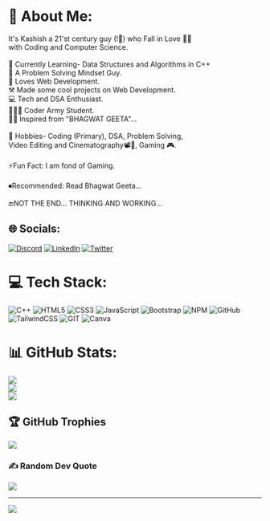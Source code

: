 # 💫 About Me:
It's Kashish a 21'st century guy (!🐄) who Fall in Love 💖💘<br>with Coding and Computer Science.<br><br>🌱 Currently Learning- Data Structures and Algorithms in C++<br>🔭  A Problem Solving Mindset Guy.<br>💝 Loves Web Development.<br> ⚒  Made some cool projects on Web Development.<br>💻 Tech and DSA Enthusiast.<br> 👨🏻‍🎓 Coder Army Student.<br> 🙏🏻 Inspired from "BHAGWAT GEETA"...<br><br>🏓 Hobbies- Coding (Primary), DSA, Problem Solving, <br>      Video Editing and Cinematography📽🎥,  Gaming 🎮.<br><br> ⚡Fun Fact: I am fond of Gaming. <br><br> ⏺Recommended: Read Bhagwat Geeta...<br><br> 🔚NOT THE END... THINKING AND WORKING...


## 🌐 Socials:
[![Discord](https://img.shields.io/badge/Discord-%237289DA.svg?logo=discord&logoColor=white)](https://discord.gg/https://discord.gg/DMGWSmJH) [![LinkedIn](https://img.shields.io/badge/LinkedIn-%230077B5.svg?logo=linkedin&logoColor=white)](https://linkedin.com/in/https://twitter.com/pal_kashis45987) [![Twitter](https://img.shields.io/badge/Twitter-%231DA1F2.svg?logo=Twitter&logoColor=white)](https://twitter.com/https://twitter.com/pal_kashis45987) 

# 💻 Tech Stack:
![C++](https://img.shields.io/badge/c++-%2300599C.svg?style=for-the-badge&logo=c%2B%2B&logoColor=white) ![HTML5](https://img.shields.io/badge/html5-%23E34F26.svg?style=for-the-badge&logo=html5&logoColor=white) ![CSS3](https://img.shields.io/badge/css3-%231572B6.svg?style=for-the-badge&logo=css3&logoColor=white) ![JavaScript](https://img.shields.io/badge/javascript-%23323330.svg?style=for-the-badge&logo=javascript&logoColor=%23F7DF1E) ![Bootstrap](https://img.shields.io/badge/bootstrap-%23563D7C.svg?style=for-the-badge&logo=bootstrap&logoColor=white) ![NPM](https://img.shields.io/badge/NPM-%23000000.svg?style=for-the-badge&logo=npm&logoColor=white) ![GitHub](https://img.shields.io/badge/GitHub-%23121011.svg?style=for-the-badge&logo=github&logoColor=white) ![TailwindCSS](https://img.shields.io/badge/tailwindcss-%2338B2AC.svg?style=for-the-badge&logo=tailwind-css&logoColor=white) ![GIT](https://img.shields.io/badge/Git-fc6d26?style=for-the-badge&logo=git&logoColor=white) ![Canva](https://img.shields.io/badge/Canva-%2300C4CC.svg?style=for-the-badge&logo=Canva&logoColor=white)
# 📊 GitHub Stats:
![](https://github-readme-stats.vercel.app/api?username=Kashish-tech2077&theme=shades-of-purple&hide_border=false&include_all_commits=false&count_private=false)<br/>
![](https://github-readme-streak-stats.herokuapp.com/?user=Kashish-tech2077&theme=shades-of-purple&hide_border=false)<br/>
![](https://github-readme-stats.vercel.app/api/top-langs/?username=Kashish-tech2077&theme=shades-of-purple&hide_border=false&include_all_commits=false&count_private=false&layout=compact)

## 🏆 GitHub Trophies
![](https://github-profile-trophy.vercel.app/?username=Kashish-tech2077&theme=nord&no-frame=false&no-bg=true&margin-w=4)

### ✍️ Random Dev Quote
![](https://quotes-github-readme.vercel.app/api?type=vetical&theme=merko)

---
[![](https://visitcount.itsvg.in/api?id=Kashish-tech2077&icon=0&color=10)](https://visitcount.itsvg.in)

<!-- Proudly created with GPRM ( https://gprm.itsvg.in ) -->
